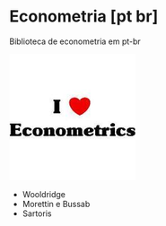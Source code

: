 # Econometria [pt br]

Biblioteca de econometria em pt-br

![](loveeconometrics.jpg)

- Wooldridge
- Morettin e Bussab
- Sartoris

